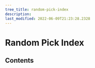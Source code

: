 ```yaml
---
tree_title: random-pick-index
description: 
last_modified: 2022-06-09T21:23:28.2328
---
```


# Random Pick Index

## Contents
